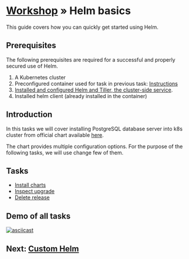 # [Workshop](../README.md) &raquo; Helm basics

This guide covers how you can quickly get started using Helm.

## Prerequisites

The following prerequisites are required for a successful and properly secured
use of Helm.

1. A Kubernetes cluster
2. Preconfigured container used for task in previous task: [Instructions](../02_kubernetes/README.md#access-to-your-namespace-in-workshop-k8s-cluster)
3. [Installed and configured Helm and Tiller, the cluster-side service](./00_install_helm.md).
4. Installed helm client (already installed in the container)

## Introduction

In this tasks we will cover installing PostgreSQL database server into k8s
cluster from official chart available
[here](https://github.com/helm/charts/tree/master/stable/postgresql).

The chart provides multiple configuration options. For the purpose of the
following tasks, we will use change few of them.

## Tasks

- [Install charts](./01_install_chart.md)
- [Inspect upgrade](./02_inspect_upgrade.md)
- [Delete release](./03_delete_release.md)

## Demo of all tasks

[![asciicast](https://asciinema.org/a/wBacx1Pd7gEgfqvA2BUjMEG67.svg)](https://asciinema.org/a/wBacx1Pd7gEgfqvA2BUjMEG67)

## Next: [Custom Helm](../04_custom_helm/README.md)
